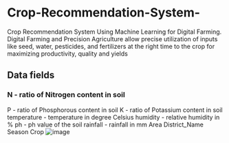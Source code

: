 # Crop-Recommendation-System-
Crop Recommendation System Using Machine Learning for Digital Farming. Digital Farming and Precision Agriculture allow precise utilization of inputs like seed, water, pesticides, and fertilizers at the right time to the crop for maximizing productivity, quality and yields
## Data fields
### N - ratio of Nitrogen content in soil
P - ratio of Phosphorous content in soil
K - ratio of Potassium content in soil
temperature - temperature in degree Celsius
humidity - relative humidity in %
ph - ph value of the soil
rainfall - rainfall in mm
Area
District_Name
Season
Crop
![image](https://user-images.githubusercontent.com/88342222/154066325-5040ce5b-7f8d-4615-a668-d425bcbd611b.png)
